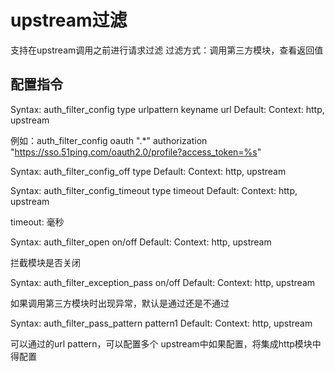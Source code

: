 upstream过滤
===================================  

支持在upstream调用之前进行请求过滤
过滤方式：调用第三方模块，查看返回值


配置指令
-----------------------------------  
Syntax: auth_filter_config type urlpattern keyname url
Default:
Context: http, upstream

例如：auth_filter_config  oauth ".*" authorization "https://sso.51ping.com/oauth2.0/profile?access_token=%s"

Syntax: auth_filter_config_off type
Default: 
Context: http, upstream


Syntax: auth_filter_config_timeout type timeout
Default: 
Context: http, upstream

timeout: 毫秒

Syntax: auth_filter_open on/off
Default: 
Context: http, upstream

拦截模块是否关闭

Syntax: auth_filter_exception_pass  on/off
Default: 
Context: http, upstream

如果调用第三方模块时出现异常，默认是通过还是不通过

Syntax: auth_filter_pass_pattern pattern1
Default: 
Context: http, upstream

可以通过的url pattern，可以配置多个
upstream中如果配置，将集成http模块中得配置


